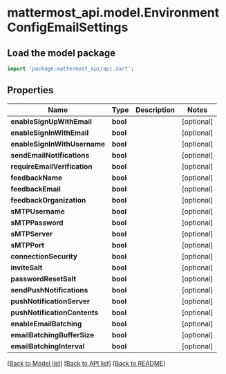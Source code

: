 # mattermost_api.model.EnvironmentConfigEmailSettings

## Load the model package
```dart
import 'package:mattermost_api/api.dart';
```

## Properties
Name | Type | Description | Notes
------------ | ------------- | ------------- | -------------
**enableSignUpWithEmail** | **bool** |  | [optional] 
**enableSignInWithEmail** | **bool** |  | [optional] 
**enableSignInWithUsername** | **bool** |  | [optional] 
**sendEmailNotifications** | **bool** |  | [optional] 
**requireEmailVerification** | **bool** |  | [optional] 
**feedbackName** | **bool** |  | [optional] 
**feedbackEmail** | **bool** |  | [optional] 
**feedbackOrganization** | **bool** |  | [optional] 
**sMTPUsername** | **bool** |  | [optional] 
**sMTPPassword** | **bool** |  | [optional] 
**sMTPServer** | **bool** |  | [optional] 
**sMTPPort** | **bool** |  | [optional] 
**connectionSecurity** | **bool** |  | [optional] 
**inviteSalt** | **bool** |  | [optional] 
**passwordResetSalt** | **bool** |  | [optional] 
**sendPushNotifications** | **bool** |  | [optional] 
**pushNotificationServer** | **bool** |  | [optional] 
**pushNotificationContents** | **bool** |  | [optional] 
**enableEmailBatching** | **bool** |  | [optional] 
**emailBatchingBufferSize** | **bool** |  | [optional] 
**emailBatchingInterval** | **bool** |  | [optional] 

[[Back to Model list]](../README.md#documentation-for-models) [[Back to API list]](../README.md#documentation-for-api-endpoints) [[Back to README]](../README.md)


